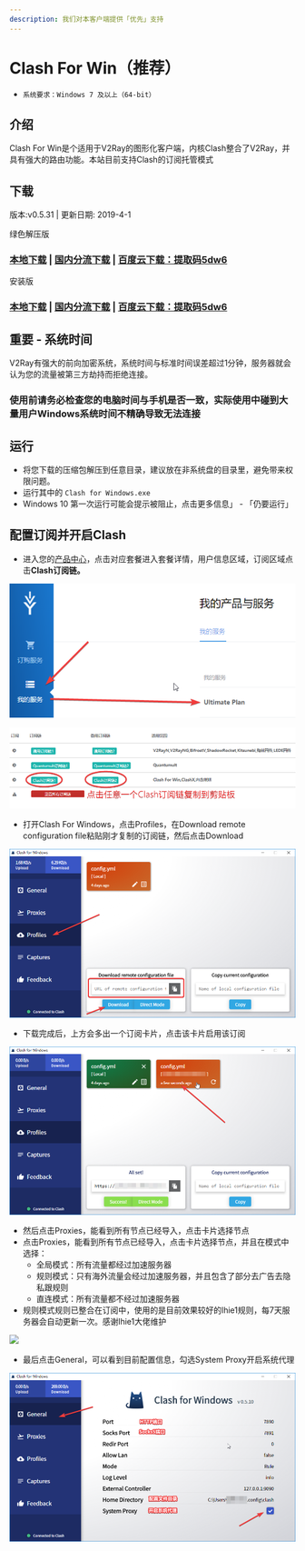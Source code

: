 ```yaml
---
description: 我们对本客户端提供「优先」支持
---
```


# Clash For Win（推荐）

* `系统要求：Windows 7 及以上（64-bit）`

## 介绍

Clash For Win是个适用于V2Ray的图形化客户端，内核Clash整合了V2Ray，并具有强大的路由功能。本站目前支持Clash的订阅托管模式

## 下载

版本:v0.5.31 \| 更新日期: 2019-4-1

绿色解压版

### [本地下载](https://ivynet.fun/dl.php?type=d&id=10) \| [国内分流下载](http://117.174.59.69:8081/ivy/downloads/CFW.zip) \| [百度云下载：提取码5dw6](https://pan.baidu.com/s/1Xa86GBKfe4wJN2aau6p35w)

安装版

### [本地下载](https://ivynet.fun/dl.php?type=d&id=9) \| [国内分流下载](http://117.174.59.69:8081/ivy/downloads/CFW.exe) \| [百度云下载：提取码5dw6](https://pan.baidu.com/s/1Xa86GBKfe4wJN2aau6p35w)

## 重要 - 系统时间

V2Ray有强大的前向加密系统，系统时间与标准时间误差超过1分钟，服务器就会认为您的流量被第三方劫持而拒绝连接。

### 使用前请务必检查您的电脑时间与手机是否一致，实际使用中碰到大量用户Windows系统时间不精确导致无法连接

## 运行

* 将您下载的压缩包解压到任意目录，建议放在非系统盘的目录里，避免带来权限问题。
* 运行其中的 `Clash for Windows.exe`
* Windows 10 第一次运行可能会提示被阻止，点击更多信息」 - 「仍要运行」

## 配置订阅并开启Clash

* 进入您的[产品中心](https://ivynet.fun/clientarea.php)，点击对应套餐进入套餐详情，用户信息区域，订阅区域点击**Clash订阅链。**

![](../../.gitbook/assets/image%20%2817%29.png)

![](../../.gitbook/assets/image%20%2857%29.png)

* 打开Clash For Windows，点击Profiles，在Download remote configuration file粘贴刚才复制的订阅链，然后点击Download

![](../../.gitbook/assets/image%20%288%29.png)

* 下载完成后，上方会多出一个订阅卡片，点击该卡片启用该订阅

![](../../.gitbook/assets/image%20%2823%29.png)

* 然后点击Proxies，能看到所有节点已经导入，点击卡片选择节点
* 点击Proxies，能看到所有节点已经导入，点击卡片选择节点，并且在模式中选择：
  * 全局模式：所有流量都经过加速服务器
  * 规则模式：只有海外流量会经过加速服务器，并且包含了部分去广告去隐私跟规则
  * 直连模式：所有流量都不经过加速服务器
* 规则模式规则已整合在订阅中，使用的是目前效果较好的lhie1规则，每7天服务器会自动更新一次。感谢lhie1大佬维护

![](../../.gitbook/assets/image%20%282%29.png)

* 最后点击General，可以看到目前配置信息，勾选System Proxy开启系统代理

![](../../.gitbook/assets/image%20%2832%29.png)

